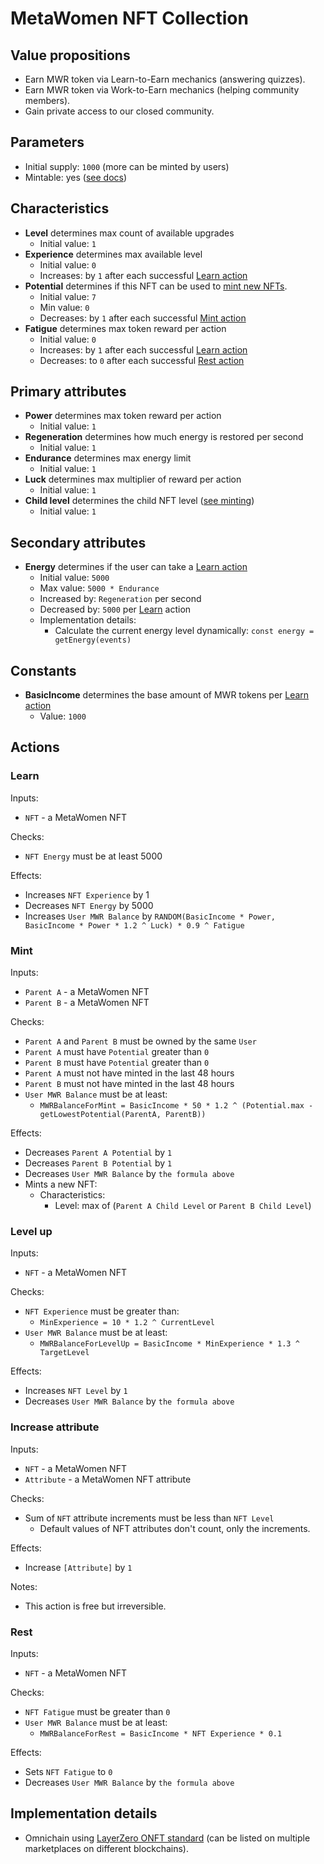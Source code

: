 # MetaWomen NFT Collection

## Value propositions

* Earn MWR token via Learn-to-Earn mechanics (answering quizzes).
* Earn MWR token via Work-to-Earn mechanics (helping community members).
* Gain private access to our closed community.

## Parameters

* Initial supply: `1000` (more can be minted by users)
* Mintable: yes ([see docs](#mint))

## Characteristics

* **Level** determines max count of available upgrades
  * Initial value: `1`
* **Experience** determines max available level
  * Initial value: `0`
  * Increases: by `1` after each successful [Learn action](#learn)
* **Potential** determines if this NFT can be used to [mint new NFTs](#mint).
  * Initial value: `7`
  * Min value: `0`
  * Decreases: by `1` after each successful [Mint action](#mint)
* **Fatigue** determines max token reward per action
  * Initial value: `0`
  * Increases: by `1` after each successful [Learn action](#learn)
  * Decreases: to `0` after each successful [Rest action](#rest)

## Primary attributes

* **Power** determines max token reward per action
  * Initial value: `1`
* **Regeneration** determines how much energy is restored per second
  * Initial value: `1`
* **Endurance** determines max energy limit
  * Initial value: `1`
* **Luck** determines max multiplier of reward per action
  * Initial value: `1`
* **Child level** determines the child NFT level ([see minting](#mint))
  * Initial value: `1`

## Secondary attributes

* **Energy** determines if the user can take a [Learn action](#learn)
  * Initial value: `5000`
  * Max value: `5000 * Endurance`
  * Increased by: `Regeneration` per second
  * Decreased by: `5000` per [Learn](#learn) action
  * Implementation details:
    * Calculate the current energy level dynamically: `const energy = getEnergy(events)`

<!--
* **Mint energy** determines if the user can take a [Mint action](#mint)
  * Initial value: `172800` (24 hours * 60 minutes * 60 seconds)
  * Max value: `172800`
  * Increased by: `1` per second
  * Decreased by: `172800` per [Mint](#mint) action
  * Implementation details:
    * Calculate the current energy level dynamically: `const mintEnergy = getMintEnergy(events)`
-->

## Constants

* **BasicIncome** determines the base amount of MWR tokens per [Learn action](#learn)
  * Value: `1000`

## Actions

### Learn

Inputs:

* `NFT` - a MetaWomen NFT

Checks:

* `NFT Energy` must be at least 5000

Effects:

* Increases `NFT Experience` by 1
* Decreases `NFT Energy` by 5000
* Increases `User MWR Balance` by `RANDOM(BasicIncome * Power, BasicIncome * Power * 1.2 ^ Luck) * 0.9 ^ Fatigue`

### Mint

Inputs:

* `Parent A` - a MetaWomen NFT
* `Parent B` - a MetaWomen NFT

Checks:

* `Parent A` and `Parent B` must be owned by the same `User`
* `Parent A` must have `Potential` greater than `0`
* `Parent B` must have `Potential` greater than `0`
* `Parent A` must not have minted in the last 48 hours
* `Parent B` must not have minted in the last 48 hours
* `User MWR Balance` must be at least:
  * `MWRBalanceForMint = BasicIncome * 50 * 1.2 ^ (Potential.max - getLowestPotential(ParentA, ParentB))`

Effects:

* Decreases `Parent A Potential` by `1`
* Decreases `Parent B Potential` by `1`
* Decreases `User MWR Balance` by `the formula above`
* Mints a new NFT:
  * Characteristics:
    * Level: max of (`Parent A Child Level` or `Parent B Child Level`)

### Level up

Inputs:

* `NFT` - a MetaWomen NFT

Checks:

* `NFT Experience` must be greater than:
  * `MinExperience = 10 * 1.2 ^ CurrentLevel`
* `User MWR Balance` must be at least:
  * `MWRBalanceForLevelUp = BasicIncome * MinExperience * 1.3 ^ TargetLevel`

Effects:

* Increases `NFT Level` by `1`
* Decreases `User MWR Balance` by `the formula above`

### Increase attribute

Inputs:

* `NFT` - a MetaWomen NFT
* `Attribute` - a MetaWomen NFT attribute

Checks:

* Sum of `NFT` attribute increments must be less than `NFT Level`
  * Default values of NFT attributes don't count, only the increments.

Effects:

* Increase `[Attribute]` by `1`

Notes:

* This action is free but irreversible.

### Rest

Inputs:

* `NFT` - a MetaWomen NFT

Checks:

* `NFT Fatigue` must be greater than `0`
* `User MWR Balance` must be at least:
  * `MWRBalanceForRest = BasicIncome * NFT Experience * 0.1`

Effects:

* Sets `NFT Fatigue` to `0`
* Decreases `User MWR Balance` by `the formula above`

## Implementation details

* Omnichain using [LayerZero ONFT standard](https://github.com/LayerZero-Labs/solidity-examples/tree/main/contracts/token/onft) (can be listed on multiple marketplaces on different blockchains).
